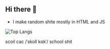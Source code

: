 ## Hi there 👋
- I make random shite mostly in HTML and JS

![Top Langs](https://github-readme-stats.vercel.app/api/top-langs/?username=scoilcax&size_weight=0.5&count_weight=0.5)

scoil cac
/ˈskoll kɑkˈ/
 school shit
<!--
**scoilcax/scoilcax** is a ✨ _special_ ✨ repository because its `README.md` (this file) appears on your GitHub profile.

Here are some ideas to get you started:

- 🔭 I’m currently working on ...
- 🌱 I’m currently learning ...
- 👯 I’m looking to collaborate on ...
- 🤔 I’m looking for help with ...
- 💬 Ask me about ...
- 📫 How to reach me: ...
- 😄 Pronouns: ...
- ⚡ Fun fact: ...
-->
